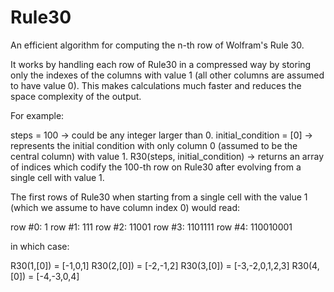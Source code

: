 # Rule30
An efficient algorithm for computing the n-th row of Wolfram's Rule 30. 

It works by handling each row of Rule30 in a compressed way by storing only the indexes of the columns with value $1$ (all other columns are assumed to have value 0). This makes calculations much faster and reduces the space complexity of the output.

For example:

steps = 100 -> could be any integer larger than 0.
initial_condition = [0] -> represents the initial condition with only column 0 (assumed to be the central column) with value 1.
R30(steps, initial_condition) -> returns an array of indices which codify the 100-th row on Rule30 after evolving from a single cell with value 1.

The first rows of Rule30 when starting from a single cell with the value 1 (which we assume to have column index 0) would read:

row #0: 1
row #1: 111
row #2: 11001
row #3: 1101111
row #4: 110010001

in which case:

R30(1,[0]) = [-1,0,1]
R30(2,[0]) = [-2,-1,2]
R30(3,[0]) = [-3,-2,0,1,2,3]
R30(4,[0]) = [-4,-3,0,4]

